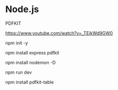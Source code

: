 # Node.js
PDFKIT

https://www.youtube.com/watch?v=_TEikWd9GW0

npm init -y

npm install express pdfkit

npm install nodemon -D

npm run dev

npm install pdfkit-table